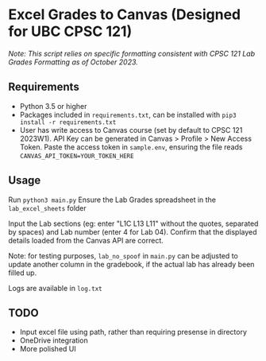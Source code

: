 # Excel Grades to Canvas (Designed for UBC CPSC 121)

*Note: This script relies on specific formatting consistent with CPSC 121 Lab Grades Formatting as of October 2023.*

## Requirements
* Python 3.5 or higher
* Packages included in `requirements.txt`, can be installed with `pip3 install -r requirements.txt`
* User has write access to Canvas course (set by default to CPSC 121 2023W1). API Key can be generated in Canvas > Profile > New Access Token. Paste the access token in `sample.env`, ensuring the file reads 
`
CANVAS_API_TOKEN=YOUR_TOKEN_HERE
`

## Usage
Run `python3 main.py`
Ensure the Lab Grades spreadsheet in the `lab_excel_sheets` folder 

Input the Lab sections (eg: enter "L1C L13 L11" without the quotes, separated by spaces) and Lab number (enter 4 for Lab 04). Confirm that the displayed details loaded from the Canvas API are correct.

Note: for testing purposes, `lab_no_spoof` in `main.py` can be adjusted to update another column in the gradebook, if the actual lab has already been filled up.

Logs are available in `log.txt`

## TODO
* Input excel file using path, rather than requiring presense in directory
* OneDrive integration
* More polished UI 